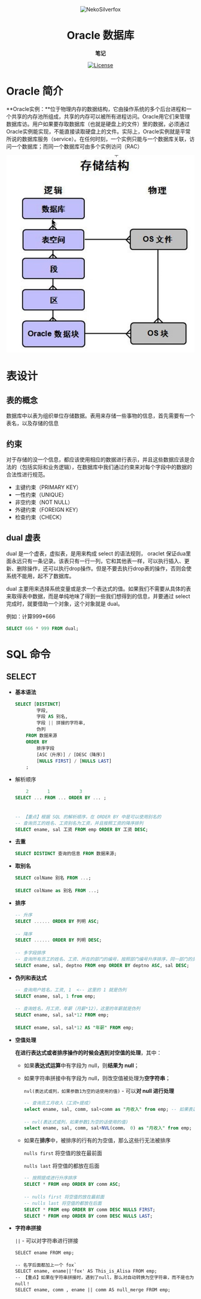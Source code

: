 <p align="center">
 <img width="100px" src="https://raw.githubusercontent.com/NekoSilverFox/NekoSilverfox/403ab045b7d9adeaaf8186c451af7243f5d8f46d/icons/silverfox.svg" align="center" alt="NekoSilverfox" />
 <h1 align="center">Oracle 数据库</h2>
 <p align="center"><b>笔记</b></p>
</p>


<div align=center>


[![License](https://img.shields.io/badge/license-Apache%202.0-brightgreen)](LICENSE)


<div align=left>
<!-- 顶部至此截止 -->

# Oracle 简介

**Oracle实例：**位于物理内存的数据结构，它由操作系统的多个后台进程和一个共享的内存池所组成，共享的内存可以被所有进程访问。Oracle用它们来管理数据库访。用户如果要存取数据库（也就是硬盘上的文件）里的数据，必须通过Oracle实例能实现，不能直接读取硬盘上的文件。实际上，Oracle实例就是平常所说的数据库服务（service）。在任何时刻，一个实例只能与一个数据库关联，访问一个数据库；而同一个数据库可由多个实例访问（RAC）

![image-20220120150137417](doc/pic/README/image-20220120150137417.png)





# 表设计

## 表的概念

数据库中以表为组织单位存储数据。表用来存储一些事物的信息，首先需要有一个表名，以及存储的信息



## 约束

对于存储的没一个信息，都应该使用相应的数据进行表示，并且这些数据应该是合法的（包括实际和业务逻辑），在数据库中我们通过约束来对每个字段中的数据的合法性进行规范。

- 主键约束（PRIMARY KEY）
- 一性约束（UNIQUE）
- 非空约束（NOT NULL）
- 外键约束（FOREIGN KEY）
- 检查约束（CHECK）



## dual 虚表

dual 是一个虚表，虚拟表，是用来构成 select 的语法规则， oraclet 保证dua里面永远只有一条记录。该表只有一行一列，它和其他表一样，可以执行插入、更新、删除操作，还可以执行drop操作。但是不要去执行drop表的操作，否则会使系统不能用，起不了数据库。

dual 主要用来选择系统变量或是求一个表达式的值。如果我们不需要从具体的表来取得表中数据，而是单纯地味了得到一些我们想得到的信息，并要通过 select 完成时，就要借助一个对象，这个对象就是 dual。

例如：计算999*666

```sql
SELECT 666 * 999 FROM dual;
```







# SQL 命令

## SELECT

- **基本语法**

    ```sql
    SELECT [DISTINCT]
            字段, 
            字段 AS 别名, 
            字段 || 拼接的字符串, 
            伪列
    	FROM 数据来源
    	ORDER BY 
    		排序字段
    		[ASC（升序）] / [DESC（降序）]
    		[NULLS FIRST] / [NULLS LAST]
    	;
    ```



- 解析顺序

    ```sql
    	2		1			3
    SELECT ... FROM ... ORDER BY ... ;
    
    
    -- 【重点】根据 SQL 的解析顺序，在 ORDER BY 中是可以使用别名的
    -- 查询员工的姓名、工资别名为工资，并且按照工资的降序排列
    SELECT ename, sal 工资 FROM emp ORDER BY 工资 DESC;
    ```

    

- **去重**

    ```sql
    SELECT DISTINCT 查询的信息 FROM 数据来源;
    ```




- **取别名**

    ```sql
    SELECT colName 别名 FROM ...;
    
    SELECT colName as 别名 FROM ...;
    ```

    

- **排序**

    ```sql
    -- 升序
    SELECT ...... ORDER BY 列明 ASC;
    
    -- 降序
    SELECT ...... ORDER BY 列明 DESC;
    
    -- 多字段排序
    -- 查询所有员工的姓名、工资、所在的部门的编号，按照部门编号升序排序，同一部门的员工，按照工资降序排序
    SELECT ename, sal, deptno FROM emp ORDER BY deptno ASC, sal DESC;
    ```

    

- **伪列和表达式**

    ```sql
    -- 查询用户姓名，工资, 1  <-- 这里的 1 就是伪列
    SELECT ename, sal, 1 from emp;
    
    -- 查询姓名，月工资，年薪（月薪*12），这里的年薪就是伪列
    SELECT ename, sal, sal*12 FROM emp;
    
    SELECT ename, sal, sal*12 AS "年薪" FROM emp;
    ```

    

- **空值处理**

    **在进行表达式或者排序操作的时候会遇到对空值的处理**，其中：

    - 如果**表达式运算**中有字段为 null，则**结果为 null**；

    - 如果字符串拼接中有字段为 null，则改空值被处理为**空字符串**；

        `nvl(表达式或列，如果参数1为空的话使用的值)` - 可以**对 null 进行处理**

        ```SQL
        -- 查询员工月收入（工资+提成）
        select ename, sal, comm, sal+comm as "月收入" from emp; -- 如果表达式中有一个为 null，那么运算后的结果为 null
        
        -- nvl(表达式或列，如果参数1为空的话使用的值) 
        select ename, sal, comm, sal+NVL(comm， 0) as "月收入" from emp; -- 如果 comm 为空则使用 0 进行替代
        ```

        

    - 如果在**排序**中，被排序的行有的为空值，那么这些行无法被排序

        `nulls first` 将空值的放在最前面

        `nulls last` 将空值的都放在后面

        ```SQL
        -- 按照提成进行升序排序
        SELECT * FROM emp ORDER BY comm ASC;
        
        -- nulls first 将空值的放在最前面
        -- nulls last 将空值的都放在后面
        SELECT * FROM emp ORDER BY comm DESC NULLS FIRST;
        SELECT * FROM emp ORDER BY comm DESC NULLS LAST;
        ```

        

- **字符串拼接**

	`||` - 可以对字符串进行拼接
	
	```sqlite
	SELECT ename FROM emp;
	
	-- 名字后面都加上一个 fox` 
	SELECT ename, ename||'fox' AS This_is_Alisa FROM emp;
	-- 【重点】如果在字符串拼接时，遇到了null，那么对自动转换为空字符串，而不是也为 null！
	SELECT ename, comm , ename || comm AS null_merge FROM emp;
	```











​	
